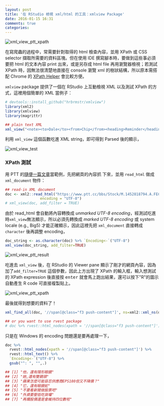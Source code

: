 ```yaml
---
layout: post
title: '在 RStudio 檢視 xml/html 的工具：xmlview Package'
date: 2016-01-15 16:31
comments: true
categories: 
---
```

![xml_view_ptt_xpath](https://lh3.googleusercontent.com/-jscbcVH-Yro/Vpiji5y2A5I/AAAAAAAAFUg/jjOgZ_EEthA/s0/xml_view_ptt_xpath.PNG "xml_view_ptt_xpath")

在寫爬蟲的過程中，常需要針對取得的 html 檢查內容，並用 XPath 或 CSS selector 擷取所需要的資料區塊。但在使用 IDE 撰寫腳本時，要做到這些事必須要把 html 的文本內容 print 出來，或是另存成 html file 再用瀏覽器檢視；若測試 XPath 時，因無法很清楚地直接在 console 瀏覽 xml 的樹狀結構，所以原本需搭配 Chrome 的 [XPath Helper](https://chrome.google.com/webstore/detail/xpath-helper/hgimnogjllphhhkhlmebbmlgjoejdpjl) 會比較方便。

`xmlview` package 提供了一個在 RStudio 上互動檢視 XML 以及測試 XPath 的方式，這裡用個簡單的 XML 當例子：

```r
# devtools::install_github("hrbrmstr/xmlview")
library(xml2)
library(xmlview)
library(magrittr)

## plain text XML
xml_view("<note><to>Dale</to><from>Chip</from><heading>Reminder</heading><body>Baby, don't forget tonight! xxxxx</body></note>")
```

利用 `xml_view` 這個函數吃進 XML string，即可得到 Parsed 後的顯示，

![xml_view_test](https://lh3.googleusercontent.com/-4r0jb3N9IUE/VpiRyinBotI/AAAAAAAAFTw/3FBZIM42gdM/s0/xml_view_test.PNG "xml_view_test")


### XPath 測試

用 PTT 的[隨便一篇文章](https://www.ptt.cc/bbs/Stock/M.1452818794.A.FEC.html)當範例，先把網頁的內容抓 下來，並用 `read_html` 做成 `xml_document` 物件：

```r
## read-in XML document
doc <- xml2::read_html("https://www.ptt.cc/bbs/Stock/M.1452818794.A.FEC.html",
                encoding = "UTF-8")
# xml_view(doc, add_filter = TRUE)
```

由於 read_html 會自動將內容轉換成 _unmarked UTF-8 encoding_，經測試吃進時`xml_view`無法顯示，所以必須先轉換成 _marked UTF-8 encoding_  或 system locale (e.g., Big5) 才能正確顯示，因此這裡先把 `xml_document` 直接轉成 `character` 後再調整 encoding，

```r
doc_string <- as.character(doc) %>% `Encoding<-`("UTF-8")
xml_view(doc_string, add_filter=TRUE)
```

![xml_view_ptt_result](https://lh3.googleusercontent.com/--Q_QnFITUI4/VpiglfZO9KI/AAAAAAAAFUI/PcKKYHY_DXs/s0/xml_view_ptt_result.PNG "xml_view_ptt_result")

吃進去 `xml_view` 後，在 RStudio 的 Viewer pane 顯示了剛才的網頁內容，因為加了`add_filter=TRUE` 這個參數，因此上方出現了 XPath 的輸入框，輸入想測試的 XPath expression 後直接按 <kbd>enter</kbd> 就會馬上跑出結果，還可以按下"R"的圖示自動產生 R code 可直接複製貼上。

![xml_view_ptt_xpath](https://lh3.googleusercontent.com/-jscbcVH-Yro/Vpiji5y2A5I/AAAAAAAAFUg/jjOgZ_EEthA/s0/xml_view_ptt_xpath.PNG "xml_view_ptt_xpath")

最後就得到想要的資料了！

```r
xml_find_all(doc, '//span[@class="f3 push-content"]', ns=xml2::xml_ns(doc))

## or you want to use rvest package
# doc %>% rvest::html_nodes(xpath = '//span[@class="f3 push-content"]')
```

只是在 Windows 的 encoding 問題還是要再處理一下，

```r
doc %>% 
  rvest::html_nodes(xpath = '//span[@class="f3 push-content"]') %>% 
  rvest::html_text() %>% 
  `Encoding<-`("UTF-8") %>% 
  gsub("^: ", "",.)

## [1] "他，還有隱形眼鏡"                               
## [2] "她,還有雙鏡頭"                                  
## [3] "蘋果怎麼可能容忍供應商EPS180但又不降價？"       
## [4] "它，還有眼鏡蛇"                                 
## [5] "不要看新聞做股票吧"                             
## [6] "外資要壓低吃貨囉"                               
## [7] "再爛股價還是會維持四位數啦"
```
